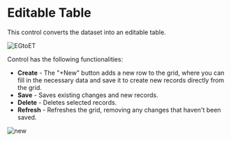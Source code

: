 # Editable Table

This control converts the dataset into an editable table.

![EGtoET](https://user-images.githubusercontent.com/108401084/236480637-9d16b3f4-f835-4a6f-b151-1463d54f754b.png)

Control has the following functionalities: 
- **Create** - The "+New" button adds a new row to the grid, where you can fill in the necessary data and save it to create new records directly from the grid.
- **Save** - Saves existing changes and new records.
- **Delete** - Deletes selected records.
- **Refresh** - Refreshes the grid, removing any changes that haven't been saved. 

![new](https://user-images.githubusercontent.com/108401084/236482843-1d39cee7-7bac-441b-b894-decf59eb668a.png)
